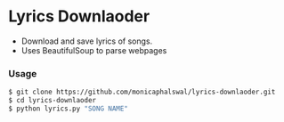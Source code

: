 # Lyrics Downlaoder
- Download and save lyrics of songs.
- Uses BeautifulSoup to parse webpages

### Usage

```sh
$ git clone https://github.com/monicaphalswal/lyrics-downlaoder.git
$ cd lyrics-downlaoder
$ python lyrics.py "SONG NAME"
```
